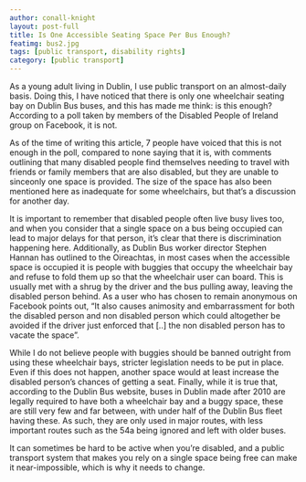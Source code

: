 ```yaml
---
author: conall-knight
layout: post-full
title: Is One Accessible Seating Space Per Bus Enough?
featimg: bus2.jpg
tags: [public transport, disability rights]
category: [public transport]
---
```

As a young adult living in Dublin, I use public transport on an almost-daily basis. Doing this, I have noticed that there is only one wheelchair seating bay on Dublin Bus buses, and this has made me think: is this enough? According to a poll taken by members of the Disabled People of Ireland group on Facebook, it is not.


As of the time of writing this article, 7 people have voiced that this is not enough in the poll, compared to none saying that it is, with comments outlining that many disabled people find themselves needing to travel with friends or family members that are also disabled, but they are unable to sinceonly one space is provided. The size of the space has also been mentioned here as inadequate for some wheelchairs, but that’s a discussion for another day.


It is important to remember that disabled people often live busy lives too, and when you consider that a single space on a bus being occupied can lead to major delays for that person, it’s clear that there is discrimination happening here. Additionally, as Dublin Bus worker director Stephen Hannan has outlined to the Oireachtas, in most cases when the accessible space is occupied it is people with buggies that occupy the wheelchair bay and refuse to fold them up so that the wheelchair user can board. This is usually met with a shrug by the driver and the bus pulling away, leaving the disabled person behind. As a user who has chosen to remain anonymous on Facebook points out, “It also causes animosity and embarrassment for both the disabled person and non disabled person which could altogether be avoided if the driver just enforced that [..] the non disabled person has to vacate the space”.


While I do not believe people with buggies should be banned outright from using these wheelchair bays, stricter legislation needs to be put in place. Even if this does not happen, another space would at least increase the disabled person’s chances of getting a seat. Finally, while it is true that, according to the Dublin Bus website, buses in Dublin made after 2010 are legally required to have both a wheelchair bay and a buggy space, these are still very few and far between, with under half of the Dublin Bus fleet having these. As such, they are only used in major routes, with less important routes such as the 54a being ignored and left with older buses.


It can sometimes be hard to be active when you’re disabled, and a public transport system that makes you rely on a single space being free can make it near-impossible, which is why it needs to change.
